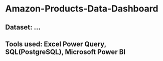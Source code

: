 # Amazon-Products-Data-Dashboard
## Dataset: ...

## Tools used: Excel Power Query, SQL(PostgreSQL), Microsoft Power BI 
